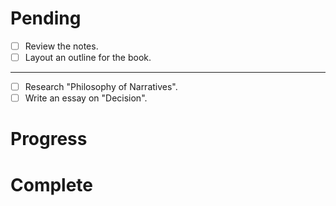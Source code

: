 # Pending
- [ ] Review the notes.
- [ ] Layout an outline for the book.
---
- [ ] Research "Philosophy of Narratives".
- [ ] Write an essay on "Decision".

# Progress

# Complete